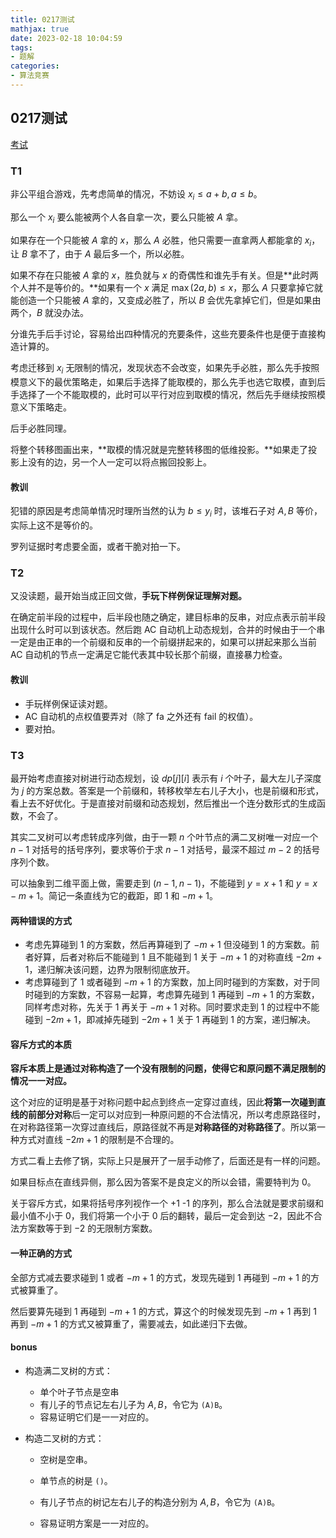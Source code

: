 ```yaml
---
title: 0217测试
mathjax: true
date: 2023-02-18 10:04:59
tags:
- 题解
categories:
- 算法竞赛
---
```


## 0217测试

[考试](https://local.cwoi.com.cn:8443/contest/C0189)

### T1

非公平组合游戏，先考虑简单的情况，不妨设 $x_i\le a+b,a\le b$。

那么一个 $x_i$ 要么能被两个人各自拿一次，要么只能被 $A$ 拿。

如果存在一个只能被 $A$ 拿的 $x$，那么 $A$ 必胜，他只需要一直拿两人都能拿的 $x_i$，让 $B$ 拿不了，由于 $A$ 最后多一个，所以必胜。

如果不存在只能被 $A$ 拿的 $x$，胜负就与 $x$ 的奇偶性和谁先手有关。但是**此时两个人并不是等价的。**如果有一个 $x$ 满足 $\max(2a,b)\le x$，那么 $A$ 只要拿掉它就能创造一个只能被 $A$ 拿的，又变成必胜了，所以 $B$ 会优先拿掉它们，但是如果由两个，$B$ 就没办法。

分谁先手后手讨论，容易给出四种情况的充要条件，这些充要条件也是便于直接构造计算的。

考虑迁移到 $x_i$ 无限制的情况，发现状态不会改变，如果先手必胜，那么先手按照模意义下的最优策略走，如果后手选择了能取模的，那么先手也选它取模，直到后手选择了一个不能取模的，此时可以平行对应到取模的情况，然后先手继续按照模意义下策略走。

后手必胜同理。

将整个转移图画出来，**取模的情况就是完整转移图的低维投影。**如果走了投影上没有的边，另一个人一定可以将点搬回投影上。

#### 教训

犯错的原因是考虑简单情况时理所当然的认为 $b\le y_i$ 时，该堆石子对 $A,B$ 等价，实际上这不是等价的。

罗列证据时考虑要全面，或者干脆对拍一下。

### T2

又没读题，最开始当成正回文做，**手玩下样例保证理解对题。**

在确定前半段的过程中，后半段也随之确定，建目标串的反串，对应点表示前半段出现什么时可以到该状态。然后跑 AC 自动机上动态规划，合并的时候由于一个串一定是由正串的一个前缀和反串的一个前缀拼起来的，如果可以拼起来那么当前 AC 自动机的节点一定满足它能代表其中较长那个前缀，直接暴力检查。 

#### 教训

- 手玩样例保证读对题。
- AC 自动机的点权值要弄对（除了 fa 之外还有 fail 的权值）。
- 要对拍。

### T3

最开始考虑直接对树进行动态规划，设 $dp[j][i]$ 表示有 $i$ 个叶子，最大左儿子深度为 $j$ 的方案总数。答案是一个前缀和，转移枚举左右儿子大小，也是前缀和形式，看上去不好优化。于是直接对前缀和动态规划，然后推出一个连分数形式的生成函数，不会了。

其实二叉树可以考虑转成序列做，由于一颗 $n$ 个叶节点的满二叉树唯一对应一个 $n-1$ 对括号的括号序列，要求等价于求 $n-1$ 对括号，最深不超过 $m-2$ 的括号序列个数。

可以抽象到二维平面上做，需要走到 $(n-1,n-1)$，不能碰到 $y=x+1$ 和 $y=x-m+1$。简记一条直线为它的截距，即 $1$ 和 $-m+1$。

#### 两种错误的方式

- 考虑先算碰到 $1$ 的方案数，然后再算碰到了 $-m + 1$ 但没碰到 $1$ 的方案数。前者好算，后者对称后不能碰到 $1$ 且不能碰到 $1$ 关于 $-m+1$ 的对称直线 $-2m+1$，递归解决该问题，边界为限制彻底放开。
- 考虑算碰到了 $1$ 或者碰到 $-m+1$ 的方案数，加上同时碰到的方案数，对于同时碰到的方案数，不容易一起算，考虑算先碰到 $1$ 再碰到 $-m+1$ 的方案数，同样考虑对称，先关于 $1$ 再关于 $-m+1$ 对称。同时要求走到 $1$ 的过程中不能碰到 $-2m+1$，即减掉先碰到 $-2m+1$ 关于 $1$ 再碰到 $1$ 的方案，递归解决。 

#### 容斥方式的本质

**容斥本质上是通过对称构造了一个没有限制的问题，使得它和原问题不满足限制的情况一一对应。**

这个对应的证明是基于对称问题中起点到终点一定穿过直线，因此**将第一次碰到直线的前部分对称**后一定可以对应到一种原问题的不合法情况，所以考虑原路径时，在对称路径第一次穿过直线后，原路径就不再是**对称路径的对称路径了**。所以第一种方式对直线 $-2m+1$ 的限制是不合理的。 

方式二看上去修了锅，实际上只是展开了一层手动修了，后面还是有一样的问题。

如果目标点在直线异侧，那么因为答案不是良定义的所以会错，需要特判为 $0$。

关于容斥方式，如果将括号序列视作一个 +1 -1 的序列，那么合法就是要求前缀和最小值不小于 $0$，我们将第一个小于 $0$ 后的翻转，最后一定会到达 $-2$，因此不合法方案数等于到 $-2$ 的无限制方案数。

#### 一种正确的方式

 全部方式减去要求碰到 $1$ 或者 $-m+1$ 的方式，发现先碰到 $1$ 再碰到 $-m+1$ 的方式被算重了。

然后要算先碰到 $1$ 再碰到 $-m+1$ 的方式，算这个的时候发现先到 $-m+1$ 再到 $1$ 再到 $-m+1$ 的方式又被算重了，需要减去，如此递归下去做。

#### bonus

- 构造满二叉树的方式：

  - 单个叶子节点是空串
  - 有儿子的节点记左右儿子为 $A,B$，令它为 `(A)B`。
  - 容易证明它们是一一对应的。

- 构造二叉树的方式：

  - 空树是空串。

  - 单节点的树是 `()`。
  - 有儿子节点的树记左右儿子的构造分别为 $A,B$，令它为 `(A)B`。
  - 容易证明方案是一一对应的。

